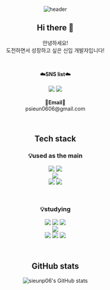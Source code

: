 <div align="center">

![header](https://capsule-render.vercel.app/api?type=waving&color=auto&height=300&section=header&text=welcome&fontSize=90&animation=fadeIn&fontAlignY=38&desc=sieunp06's%20GitHub&descAlignY=51&descAlign=62)

## <Strong> Hi there 👋 </Strong>
안녕하세요!<br>
도전하면서 성장하고 싶은 신입 개발자입니다!

<br>
<p align="center">
    <Strong>☁️SNS list☁️</Strong><br><br>
    <a href="https://sieunp06.github.io/" target="_blank"><img src="https://img.shields.io/badge/DevBlog-535D6C?style=flat-square&logo=Blogger&logoColor=white"/></a>
    <a href="https://www.instagram.com/ssi_eun06/" target="_blank"><img src="https://img.shields.io/badge/Instagram-E4405F?style=flat-square&logo=Instagram&logoColor=white"/></a>
<br><br>
<Strong>📧Email📧</Strong><br>psieun0606@gmail.com<br>
</p>
<br>

## Tech stack
### 💡used as the main
<p align="center" display="inline-block">
    <img src="https://img.shields.io/badge/JAVA-007396?style=for-the-badge&logo=java&logoColor=white">
    <img src="https://img.shields.io/badge/Python-3776AB?style=for-the-badge&logo=Python&logoColor=white"><br>
    <img src="https://img.shields.io/badge/mysql-4479A1?style=for-the-badge&logo=mysql&logoColor=white"><br>
    <img src="https://img.shields.io/badge/Git-F05032?style=for-the-badge&logo=Git&logoColor=white">
    <img src="https://img.shields.io/badge/GitHub-181717?style=for-the-badge&logo=GitHub&logoColor=white">
</p><br>

### 💡studying
<p align="center" display="inline-block">
    <img src="https://img.shields.io/badge/javascript-F7DF1E?style=for-the-badge&logo=javascript&logoColor=black">
    <img src="https://img.shields.io/badge/css-1572B6?style=for-the-badge&logo=css3&logoColor=white">
    <img src="https://img.shields.io/badge/html-E34F26?style=for-the-badge&logo=html5&logoColor=white"><br>
    <img src="https://img.shields.io/badge/Node.js-339933?style=for-the-badge&logo=Node.js&logoColor=white"><br>
    <img src="https://img.shields.io/badge/C-A8B9CC?style=for-the-badge&logo=C&logoColor=white">
    <img src="https://img.shields.io/badge/C++-00599C?style=for-the-badge&logo=C++&logoColor=white">
    <img src="https://img.shields.io/badge/C%23-239120?style=for-the-badge&logo=C Sharp&logoColor=white"><br>
</p><br>

## GitHub stats

![sieunp06's GitHub stats](https://github-readme-stats.vercel.app/api?username=sieunp06&show_icons=true&theme=dracula)

<br>

<!--
## Beakjoon
<br>
<img src="https://img.shields.io/badge/Python-3776AB?style=for-the-badge&logo=Python&logoColor=white">

[![Solved.ac Profile](http://mazassumnida.wtf/api/generate_badge?boj=sieunp06)](https://solved.ac/sieunp06)
<br>

<img src="https://img.shields.io/badge/JAVA-007396?style=for-the-badge&logo=java&logoColor=white">

[![Solved.ac Profile](http://mazassumnida.wtf/api/generate_badge?boj=teetoos)](https://solved.ac/teetoos)
-->

<!--
**sieunp06/sieunp06** is a ✨ _special_ ✨ repository because its `README.md` (this file) appears on your GitHub profile.

Here are some ideas to get you started:

- 🔭 I’m currently working on ...
- 🌱 I’m currently learning ...
- 👯 I’m looking to collaborate on ...
- 🤔 I’m looking for help with ...
- 💬 Ask me about ...
- 📫 How to reach me: ...
- 😄 Pronouns: ...
- ⚡ Fun fact: ...
-->
